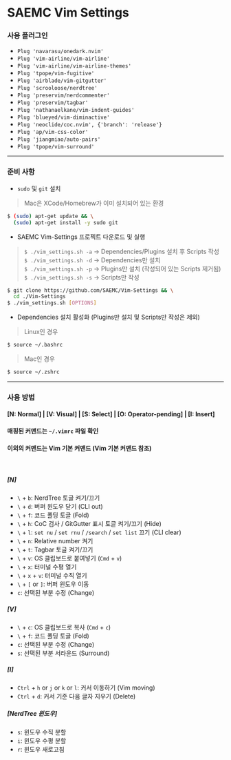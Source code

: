 # SAEMC Vim Settings

### 사용 플러그인

- `Plug 'navarasu/onedark.nvim'`  
- `Plug 'vim-airline/vim-airline'`  
- `Plug 'vim-airline/vim-airline-themes'`  
- `Plug 'tpope/vim-fugitive'`  
- `Plug 'airblade/vim-gitgutter'`  
- `Plug 'scrooloose/nerdtree'`  
- `Plug 'preservim/nerdcommenter'`  
- `Plug 'preservim/tagbar'`  
- `Plug 'nathanaelkane/vim-indent-guides'`  
- `Plug 'blueyed/vim-diminactive'`  
- `Plug 'neoclide/coc.nvim', {'branch': 'release'}`
- `Plug 'ap/vim-css-color'`  
- `Plug 'jiangmiao/auto-pairs'`  
- `Plug 'tpope/vim-surround'`  

---

### 준비 사항

- `sudo` 및 `git` 설치  
> Mac은 XCode/Homebrew가 이미 설치되어 있는 환경  
```bash
$ (sudo) apt-get update && \
  (sudo) apt-get install -y sudo git
```

- SAEMC Vim-Settings 프로젝트 다운로드 및 실행  
> `$ ./vim_settings.sh -a` -> Dependencies/Plugins 설치 후 Scripts 작성  
> `$ ./vim_settings.sh -d` -> Dependencies만 설치  
> `$ ./vim_settings.sh -p` -> Plugins만 설치 (작성되어 있는 Scripts 제거됨)  
> `$ ./vim_settings.sh -s` -> Scripts만 작성  
```bash
$ git clone https://github.com/SAEMC/Vim-Settings && \
  cd ./Vim-Settings
$ ./vim_settings.sh [OPTIONS]
```

- Dependencies 설치 활성화 (Plugins만 설치 및 Scripts만 작성은 제외)  
> Linux인 경우  
```bash
$ source ~/.bashrc
```
> Mac인 경우  
```bash
$ source ~/.zshrc
```

---

### 사용 방법

#### [N: Normal] | [V: Visual] | [S: Select] | [O: Operator-pending] | [I: Insert]
#### 매핑된 커맨드는 `~/.vimrc` 파일 확인
#### 이외의 커맨드는 Vim 기본 커맨드 (Vim 기본 커맨드 참조)

<br>

##### [N]

- `\` + `b`: NerdTree 토글 켜기/끄기  
- `\` + `d`: 버퍼 윈도우 닫기 (CLI out)  
- `\` + `f`: 코드 폴딩 토글 (Fold)  
- `\` + `h`: CoC 검사 / GitGutter 표시 토글 켜기/끄기 (Hide)  
- `\` + `l`: `set nu` / `set rnu` / `/search` / `set list` 끄기 (CLI clear)  
- `\` + `n`: Relative number 켜기  
- `\` + `t`: Tagbar 토글 켜기/끄기  
- `\` + `v`: OS 클립보드로 붙여넣기 (`Cmd` + `v`)  
- `\` + `x`: 터미널 수평 열기  
- `\` + `x` + `v`: 터미널 수직 열기  
- `\` + `[` or `]`: 버퍼 윈도우 이동  
- `c`: 선택된 부분 수정 (Change)  

##### [V]

- `\` + `c`: OS 클립보드로 복사 (`Cmd` + `c`)  
- `\` + `f`: 코드 폴딩 토글 (Fold)  
- `c`: 선택된 부분 수정 (Change)  
- `s`: 선택된 부분 서라운드 (Surround)  

##### [I]

- `Ctrl` + `h` or `j` or `k` or `l`: 커서 이동하기 (Vim moving)  
- `Ctrl` + `d`: 커서 기준 다음 글자 지우기 (Delete)  

##### [NerdTree 윈도우]

- `s`: 윈도우 수직 분할  
- `i`: 윈도우 수평 분할  
- `r`: 윈도우 새로고침  

<br/>
